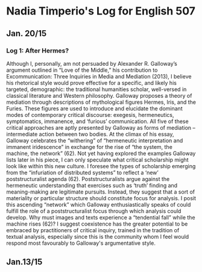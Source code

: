 # Nadia Timperio's Log for English 507
## Jan. 20/15
### Log 1: After Hermes?

Although I, personally, am not persuaded by Alexander R. Galloway’s argument outlined in “Love of the Middle,” his contribution to Excommunication: Three Inquiries in Media and Mediation (2013), I believe his rhetorical style would prove effective for a specific, and likely his targeted, demographic: the traditional humanities scholar, well-versed in classical literature and Western philosophy.  Galloway proposes a theory of mediation through descriptions of mythological figures Hermes, Iris, and the Furies.  These figures are used to introduce and elucidate the dominant modes of contemporary critical discourse: exegesis, hermeneutics, symptomatics, immanence, and ‘furious’ communication.  All five of these critical approaches are aptly presented by Galloway as forms of mediation – intermediate action between two bodies.  At the climax of his essay, Galloway celebrates the “withering” of “hermeneutic interpretation and immanent iridescence” in exchange for the rise of “the system, the machine, the network” (62).  Not yet having explored the examples Galloway lists later in his piece, I can only speculate what critical scholarship might look like within this new culture.  I foresee the types of scholarship emerging from the “infuriation of distributed systems” to reflect a ‘new’ poststructuralist agenda (62).  Poststructuralists argue against the hermeneutic understanding that exercises such as ‘truth’ finding and meaning-making are legitimate pursuits.  Instead, they suggest that a sort of materiality or particular structure should constitute focus for analysis.  I posit this ascending “network” which Galloway enthusiastically speaks of could fulfill the role of a poststructuralist focus through which analysis could develop.  Why must images and texts experience a “tendential fall” while the machine rises (62)?  I suggest coexistence has the greater potential to be embraced by practitioners of critical inquiry, trained in the tradition of textual analysis, especially since this is the community whom I feel would respond most favourably to Galloway's argumentative style.

## Jan.13/15 
